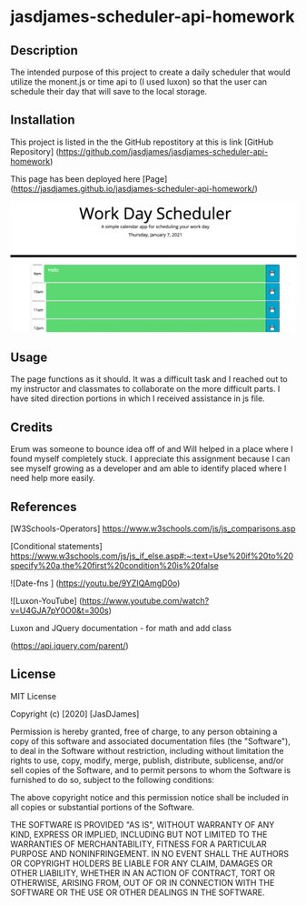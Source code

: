 # jasdjames-scheduler-api-homework

## Description
The intended purpose of this project to create a daily scheduler that would utilize the monent.js or time api to (I used luxon) so that the user can schedule their day that will save to the local storage. 

## Installation
This project is listed in the the GitHub repostitory at this is link [GitHub Repository] (https://github.com/jasdjames/jasdjames-scheduler-api-homework)



This page has been deployed here [Page] (https://jasdjames.github.io/jasdjames-scheduler-api-homework/)

![Photo](assets/images/sced.png) 

## Usage
The page functions as it should. It was a difficult task and I reached out to my instructor and classmates to collaborate on the more difficult parts. I have sited direction portions in which I received assistance in js file. 


## Credits
Erum was someone to bounce idea off of and Will helped in a place where I found myself completely stuck. I appreciate this assignment because I can see myself growing as a developer and am able to identify placed where I need help more easily. 

## References

[W3Schools-Operators] https://www.w3schools.com/js/js_comparisons.asp

[Conditional statements] https://www.w3schools.com/js/js_if_else.asp#:~:text=Use%20if%20to%20specify%20a,the%20first%20condition%20is%20false


![Date-fns ] (https://youtu.be/9YZIQAmgD0o)

![Luxon-YouTube] (https://www.youtube.com/watch?v=U4GJA7pY0O0&t=300s)

Luxon and JQuery documentation - for math and add class 

(https://api.jquery.com/parent/)

## License
MIT License

Copyright (c) [2020] [JasDJames]

Permission is hereby granted, free of charge, to any person obtaining a copy of this software and associated documentation files (the "Software"), to deal in the Software without restriction, including without limitation the rights to use, copy, modify, merge, publish, distribute, sublicense, and/or sell copies of the Software, and to permit persons to whom the Software is furnished to do so, subject to the following conditions:

The above copyright notice and this permission notice shall be included in all copies or substantial portions of the Software.

THE SOFTWARE IS PROVIDED "AS IS", WITHOUT WARRANTY OF ANY KIND, EXPRESS OR IMPLIED, INCLUDING BUT NOT LIMITED TO THE WARRANTIES OF MERCHANTABILITY, FITNESS FOR A PARTICULAR PURPOSE AND NONINFRINGEMENT. IN NO EVENT SHALL THE AUTHORS OR COPYRIGHT HOLDERS BE LIABLE FOR ANY CLAIM, DAMAGES OR OTHER LIABILITY, WHETHER IN AN ACTION OF CONTRACT, TORT OR OTHERWISE, ARISING FROM, OUT OF OR IN CONNECTION WITH THE SOFTWARE OR THE USE OR OTHER DEALINGS IN THE SOFTWARE.